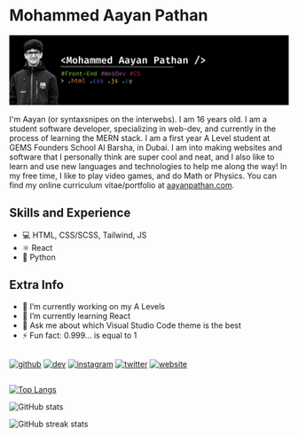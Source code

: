 # Mohammed Aayan Pathan
![I am a Front-End Web-Developer](https://github.com/SyntaxSnipes/syntaxsnipes/blob/main/Aayan's%20High-Res%20Banner.png)

I'm Aayan (or syntaxsnipes on the interwebs). I am 16 years old. I am a student software developer, specializing in web-dev, and currently in the process of learning the MERN stack. I am a first year A Level student at GEMS Founders School Al Barsha, in Dubai. I am into making websites and software that I personally think are super cool and neat, and I also like to learn and use new languages and technologies to help me along the way! In my free time, I like to play video games, and do Math or Physics. You can find my online curriculum vitae/portfolio at [aayanpathan.com](https://aayanpathan.com).

## Skills and Experience
- 💻 HTML, CSS/SCSS, Tailwind, JS
- ⚛️ React
- 🐍 Python

## Extra Info
- 🔭 I’m currently working on my A Levels 
- 🌱 I’m currently learning React 
- 💬 Ask me about which Visual Studio Code theme is the best 
- ⚡ Fun fact: 0.999... is equal to 1 
##

[<img src='https://cdn.jsdelivr.net/npm/simple-icons@3.0.1/icons/github.svg' alt='github' height='40'>](https://github.com/SyntaxSnipes)  [<img src='https://cdn.jsdelivr.net/npm/simple-icons@3.0.1/icons/dev-dot-to.svg' alt='dev' height='40'>](https://dev.to/syntaxsnipes)  [<img src='https://cdn.jsdelivr.net/npm/simple-icons@3.0.1/icons/instagram.svg' alt='instagram' height='40'>](https://www.instagram.com/syntaxsnipes.map/)  [<img src='https://cdn.jsdelivr.net/npm/simple-icons@3.0.1/icons/twitter.svg' alt='twitter' height='40'>](https://twitter.com/syntaxsnipes)  [<img src='https://cdn.jsdelivr.net/npm/simple-icons@3.0.1/icons/icloud.svg' alt='website' height='40'>](https://aayanpathan.com)  
##
[![Top Langs](https://github-readme-stats.vercel.app/api/top-langs/?username=SyntaxSnipes)](https://github.com/anuraghazra/github-readme-stats)

![GitHub stats](https://github-readme-stats.vercel.app/api?username=SyntaxSnipes&show_icons=true)  

![GitHub streak stats](https://streak-stats.demolab.com/?user=SyntaxSnipes)  

